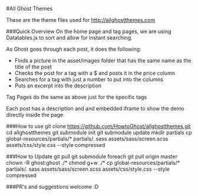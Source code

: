 #All Ghost Themes

These are the theme files used for http://allghostthemes.com

###Quick Overview
On the home page and tag pages, we are using Datatables.js to sort and allow for instant searching.

As Ghost goes through each post, it does the following:

* Finds a picture in the asset/images folder that has the same name as the title of the post
* Checks the post for a tag with a $ and posts it in the price column
* Searches for a tag with just a number to put into the columns
* Puts an excerpt into the description

Tag Pages do the same as above just for the specific tags

Each post has a description and and embedded iframe to show the demo directly inside the page

###How to use
	git clone https://github.com/HowtoGhost/allghostthemes.git
	cd allghostthemes
	git submodule init
	git submodule update
	mkdir partials
	cp global-resources/partials/* partials/.
	sass assets/sass/screen.scss assets/css/style.css --style compressed
	
###How to Update
	git pull
	git submodule foreach git pull origin master
	chown -R ghost:ghost ./*
	chmod g+w ./*
	cp global-resources/partials/* partials/.
	sass assets/sass/screen.scss assets/css/style.css --style compressed


###PR's and suggestions welcome :D